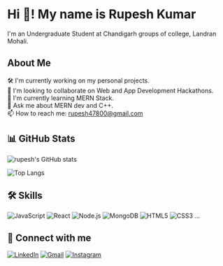 # Hi 👋! My name is Rupesh Kumar

I'm an Undergraduate Student at Chandigarh groups of college, Landran Mohali.

## About Me

🛠️ I'm currently working on my personal projects.  
🤝 I'm looking to collaborate on Web and App Development Hackathons.  
🌱 I'm currently learning MERN Stack.  
💬 Ask me about MERN dev and C++.  
📫 How to reach me: rupesh47800@gmail.com 

## 📊 GitHub Stats

![rupesh's GitHub stats](https://github-readme-stats.vercel.app/api?username=rupesh&show_icons=true&theme=radical)

![Top Langs](https://github-readme-stats.vercel.app/api/top-langs/?username=kushagrasrivastava&layout=compact&theme=radical)

## 🛠️ Skills

![JavaScript](https://img.shields.io/badge/-JavaScript-black?style=flat-square&logo=javascript)
![React](https://img.shields.io/badge/-React-black?style=flat-square&logo=react)
![Node.js](https://img.shields.io/badge/-Node.js-black?style=flat-square&logo=node.js)
![MongoDB](https://img.shields.io/badge/-MongoDB-black?style=flat-square&logo=mongodb)
![HTML5](https://img.shields.io/badge/-HTML5-black?style=flat-square&logo=html5)
![CSS3](https://img.shields.io/badge/-CSS3-black?style=flat-square&logo=css3)
...

## 🔗 Connect with me

[![LinkedIn](https://img.shields.io/badge/-LinkedIn-blue?style=flat-square&logo=Linkedin)](https://www.linkedin.com/in/rupesh-kumar-ab639424a)
[![Gmail](https://img.shields.io/badge/-Gmail-D14836?style=flat-square&logo=Gmail&logoColor=white)](mailto:rupesh47800@gmail.com)
[![Instagram](https://img.shields.io/badge/-Instagram-E4405F?style=flat-square&logo=instagram&logoColor=white)](https://instagram.com/ech.oo404/)


